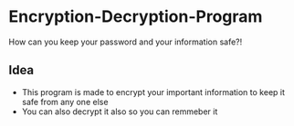 # Encryption-Decryption-Program
How can you keep your password and your information safe?!
## Idea
- This program is made to encrypt your important information to keep it safe from any one else
- You can also decrypt it also so you can remmeber it
